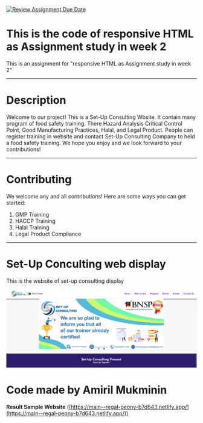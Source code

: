 [![Review Assignment Due Date](https://classroom.github.com/assets/deadline-readme-button-24ddc0f5d75046c5622901739e7c5dd533143b0c8e959d652212380cedb1ea36.svg)](https://classroom.github.com/a/DUj7T_Sj)

# This is the code of responsive HTML as Assignment study in week 2
This is an assignment for "responsive HTML as Assignment study in week 2"
***
# Description
Welcome to our project! This is a Set-Up Consulting Wbsite. It contain many program of food safety training. There Hazard Analysis Critical Control Point, Good Manufacturing Practices, Halal, and Legal Product. People can register training in website and contact Set-Up Consulting Company to held a food safety training. We hope you enjoy and we look forward to your contributions!
***

# Contributing
We welcome any and all contributions! Here are some ways you can get started:
1. GMP Training
2. HACCP Training
3. Halal Training
4. Legal Product Compliance
***

# Set-Up Conculting web display
This is the website of set-up consulting display

![Set-UpConsulting](./Assets/Web-Set-up-cons.JPG)

# Code made by Amiril Mukminin


**Result Sample Website** ([https://main--regal-peony-b7d643.netlify.app/](https://main--regal-peony-b7d643.netlify.app/))
